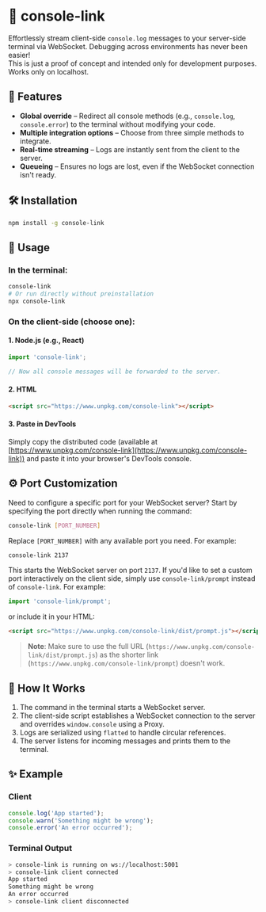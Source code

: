 # 🔗 console-link

Effortlessly stream client-side `console.log` messages to your server-side terminal via WebSocket. Debugging across environments has never been easier!  
This is just a proof of concept and intended only for development purposes. Works only on localhost.

## 🚀 Features

- **Global override** – Redirect all console methods (e.g., `console.log`, `console.error`) to the terminal without modifying your code.
- **Multiple integration options** – Choose from three simple methods to integrate.
- **Real-time streaming** – Logs are instantly sent from the client to the server.
- **Queueing** – Ensures no logs are lost, even if the WebSocket connection isn't ready.

## 🛠️ Installation

```bash
npm install -g console-link
```

## 📖 Usage

### In the terminal:

```bash
console-link
# Or run directly without preinstallation
npx console-link
```

### On the client-side (choose one):

#### 1. Node.js (e.g., React)

```typescript
import 'console-link';

// Now all console messages will be forwarded to the server.
```

#### 2. HTML

```html
<script src="https://www.unpkg.com/console-link"></script>
```

#### 3. Paste in DevTools

Simply copy the distributed code (available at [https://www.unpkg.com/console-link](https://www.unpkg.com/console-link)) and paste it into your browser's DevTools console.

## ⚙️ Port Customization

Need to configure a specific port for your WebSocket server? Start by specifying the port directly when running the command:

```bash
console-link [PORT_NUMBER]
```

Replace `[PORT_NUMBER]` with any available port you need. For example:

```bash
console-link 2137
```

This starts the WebSocket server on port `2137`.
If you'd like to set a custom port interactively on the client side, simply use `console-link/prompt` instead of `console-link`. For example:

```typescript
import 'console-link/prompt';
```

or include it in your HTML:  

```html
<script src="https://www.unpkg.com/console-link/dist/prompt.js"></script>
```  

> **Note**: Make sure to use the full URL (`https://www.unpkg.com/console-link/dist/prompt.js`) as the shorter link (`https://www.unpkg.com/console-link/prompt`) doesn't work.

## 🧠 How It Works

1. The command in the terminal starts a WebSocket server.
2. The client-side script establishes a WebSocket connection to the server and overrides `window.console` using a Proxy.
3. Logs are serialized using `flatted` to handle circular references.
4. The server listens for incoming messages and prints them to the terminal.

## ✨ Example

### Client

```typescript
console.log('App started');
console.warn('Something might be wrong');
console.error('An error occurred');
```

### Terminal Output

```bash
> console-link is running on ws://localhost:5001
> console-link client connected
App started
Something might be wrong
An error occurred
> console-link client disconnected
```
